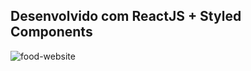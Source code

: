 ## Desenvolvido com ReactJS + Styled Components

![food-website](https://user-images.githubusercontent.com/97764446/230456970-2b3932d1-4923-489d-b797-c90187f7e755.png)
